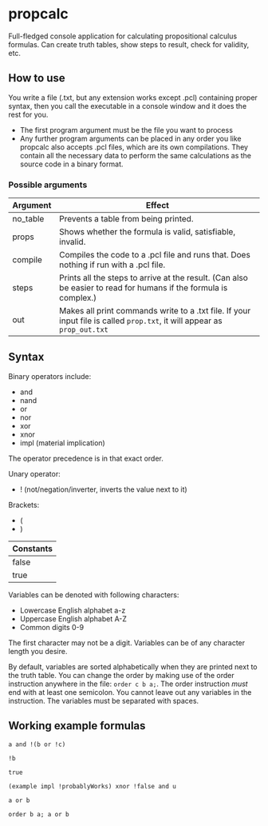 # propcalc
Full-fledged console application for calculating propositional calculus formulas. Can create truth tables, show steps to result, check for validity, etc.

## How to use
You write a file (.txt, but any extension works except .pcl) containing proper syntax, then you call the executable in a console window and it does the rest for you.
- The first program argument must be the file you want to process
- Any further program arguments can be placed in any order you like
propcalc also accepts .pcl files, which are its own compilations. They contain all the necessary data to perform the same calculations as the source code in a binary format.

### Possible arguments
|Argument|Effect|
|--------|------|
|no_table|Prevents a table from being printed.|
|props   |Shows whether the formula is valid, satisfiable, invalid.|
|compile |Compiles the code to a .pcl file and runs that. Does nothing if run with a .pcl file.|
|steps   |Prints all the steps to arrive at the result. (Can also be easier to read for humans if the formula is complex.)|
|out     |Makes all print commands write to a .txt file. If your input file is called `prop.txt`, it will appear as `prop_out.txt`|

## Syntax
Binary operators include:
- and
- nand
- or
- nor
- xor
- xnor
- impl (material implication)

The operator precedence is in that exact order.

Unary operator:
- ! (not/negation/inverter, inverts the value next to it)

Brackets:
- (
- )

|Constants|
|-|
|false|
|true|

Variables can be denoted with following characters:
- Lowercase English alphabet a-z
- Uppercase English alphabet A-Z
- Common digits 0-9

The first character may not be a digit.
Variables can be of any character length you desire.

By default, variables are sorted alphabetically when they are printed next to the truth table. You can change the order by making use of the order instruction anywhere in the file: `order c b a;`. The order instruction _must_ end with at least one semicolon. You cannot leave out any variables in the instruction. The variables must be separated with spaces.

## Working example formulas
`a and !(b or !c)`

`!b`

`true`

`(example impl !probablyWorks) xnor !false and u`

`a or b`

`order b a; a or b`




